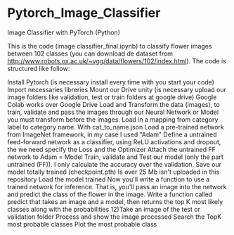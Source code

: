 # Pytorch_Image_Classifier
Image Classifier with PyTorch (Python)

This is the code (image classifier_final.ipynb) to classify flower images between 102 classes (you can download de dataset from http://www.robots.ox.ac.uk/~vgg/data/flowers/102/index.html). The code is structured like follow:

Install Pytorch (is necessary install every time with you start your code)
Import necessaries libreries
Mount our Drive unity (is necessary upload our image folders like validation, test or train folders at google drive) Google Colab works over Google Drive
Load and Transform the data (images), to train, validate and pass the images through our Neural Network or Model you must transform before the images.
Load in a mapping from category label to category name. With cat_to_name.json
Load a pre-trained network from ImageNet framework, in my case I used "Adam"
Define a untrained feed-forward network as a classifier, using ReLU activations and dropout, the we need specify the Loss and the Optimizer
Attach the untrained FF network to Adam = Model
Train, validate and Test our model (only the part untrained (FF)). I only calculate the accuracy over the validation.
Save our model totally trained (checkpoint.pth) Is over 25 Mb isn't uploaded in this repository
Load the model trained Now you'll write a function to use a trained network for inference. That is, you'll pass an image into the network and predict the class of the flower in the image. Write a function called predict that takes an image and a model, then returns the top K most likely classes along with the probabilities 12)Take an image of the test or validation folder
Process and show the image processed
Search the TopK most probable classes
Plot the most probable class
